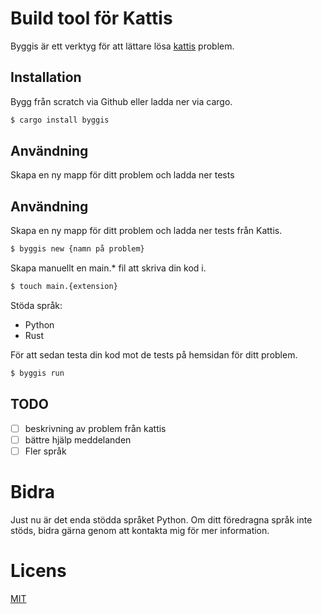 # Build tool för Kattis

Byggis är ett verktyg för att lättare lösa [kattis](https://open.kattis.com) problem.

## Installation
Bygg från scratch via Github eller ladda ner via cargo. 
```bash
$ cargo install byggis
```
## Användning 

Skapa en ny mapp för ditt problem och ladda ner tests

## Användning 

Skapa en ny mapp för ditt problem och ladda ner tests från Kattis.
```bash
$ byggis new {namn på problem}
```

Skapa manuellt en main.* fil att skriva din kod i.
```bash
$ touch main.{extension}
```
Stöda språk:
* Python
* Rust

För att sedan testa din kod mot de tests på hemsidan för ditt problem.
```bash
$ byggis run
```

## TODO
- [ ] beskrivning av problem från kattis
- [ ] bättre hjälp meddelanden
- [ ] Fler språk

# Bidra
Just nu är det enda stödda språket Python. Om ditt föredragna språk inte stöds, bidra gärna genom att kontakta mig för mer information.

# Licens
[MIT](https://choosealicense.com/licenses/mit/)
